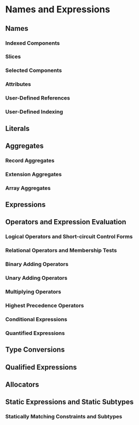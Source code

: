 # Names and Expressions
## Names
### Indexed Components
### Slices
### Selected Components
### Attributes
### User-Defined References
### User-Defined Indexing
## Literals
## Aggregates
### Record Aggregates
### Extension Aggregates
### Array Aggregates
## Expressions
## Operators and Expression Evaluation
### Logical Operators and Short-circuit Control Forms
### Relational Operators and Membership Tests
### Binary Adding Operators
### Unary Adding Operators
### Multiplying Operators
### Highest Precedence Operators
### Conditional Expressions
### Quantified Expressions
## Type Conversions
## Qualified Expressions
## Allocators
## Static Expressions and Static Subtypes
### Statically Matching Constraints and Subtypes
